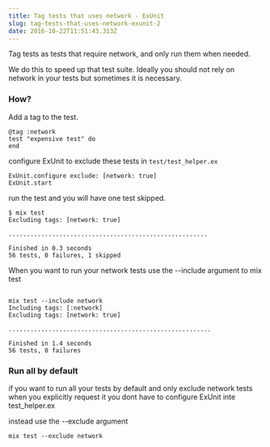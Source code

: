 ```yaml
---
title: Tag tests that uses network - ExUnit
slug: tag-tests-that-uses-network-exunit-2
date: 2016-10-22T11:51:43.313Z
---
```


Tag tests as tests that require network, and only run them when needed.

We do this to speed up that test suite. Ideally you should not rely on network in your tests but sometimes it is necessary.

### How?
Add a tag to the test.

```
@tag :network
test "expensive test" do
end
```

configure ExUnit to exclude these tests in `test/test_helper.ex`
```
ExUnit.configure exclude: [network: true]
ExUnit.start
```

run the test and you will have one test skipped.

```
$ mix test
Excluding tags: [network: true]

.......................................................

Finished in 0.3 seconds
56 tests, 0 failures, 1 skipped
```

When you want to run your network tests use the --include argument to mix test
```

mix test --include network
Including tags: [:network]
Excluding tags: [network: true]

........................................................

Finished in 1.4 seconds
56 tests, 0 failures
```

### Run all by default

if you want to run all your tests by default and only exclude network tests when you explicitly request it you dont have to configure ExUnit inte test_helper.ex

instead use the --exclude argument

```
mix test --exclude network
```
